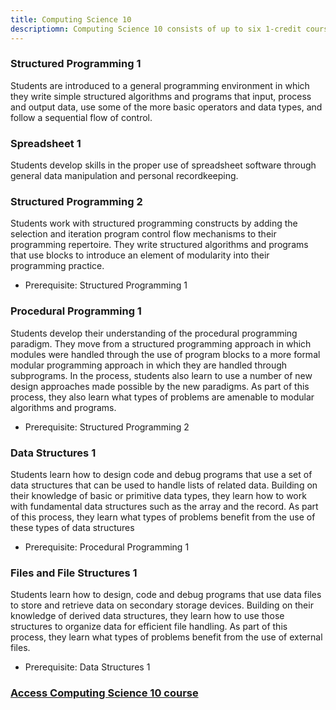 ```yaml
---
title: Computing Science 10
descriptiomn: Computing Science 10 consists of up to six 1-credit courses
---
```


<h3>Structured Programming 1</h3>
<p>Students are introduced to a general programming environment in which they write simple structured algorithms and programs that input, process and output data, use some of the more basic operators and data types, and follow a sequential flow of control.</p>

<h3>Spreadsheet 1</h3>
<p>Students develop skills in the proper use of spreadsheet software through general data manipulation and personal recordkeeping.</p>

<h3>Structured Programming 2</h3>
<p>Students work with structured programming constructs by adding the selection and iteration program control flow mechanisms to their programming repertoire. They write structured algorithms and programs that use blocks to introduce an element of modularity into their programming practice.</p>
<ul><li>Prerequisite: Structured Programming 1</li></ul>

<h3>Procedural Programming 1</h3>
<p>Students develop their understanding of the procedural programming paradigm. They move from a structured programming approach in which modules were handled through the use of program blocks to a more formal modular programming approach in which they are handled through subprograms. In the process, students also learn to use a number of new design approaches made possible by the new paradigms. As part of this process, they also learn what types of problems are amenable to modular algorithms and programs.</p>
<ul><li>Prerequisite: Structured Programming 2</ul></li>

<h3>Data Structures 1</h3>
<p>Students learn how to design code and debug programs that use a set of data structures that can be used to handle lists of related data. Building on their knowledge of basic or primitive data types, they learn how to work with fundamental data structures such as the array and the record. As part of this process, they learn what types of problems benefit from the use of these types of data structures</p>
<ul><li>Prerequisite: Procedural Programming 1</ul></li>

<h3>Files and File Structures 1</h3>
<p>Students learn how to design, code and debug programs that use data files to store and retrieve data on secondary storage devices. Building on their knowledge of derived data structures, they learn how to use those structures to organize data for efficient file handling. As part of this process, they learn what types of problems benefit from the use of external files.</p>
<ul><li>Prerequisite: Data Structures 1</ul></li>

<h3 style="color:#6F4A9E"><a href="https://github.com/callysto/curriculum-notebooks/blob/master/TechnologyStudies/ComputingScience/computing-science-10.ipynb" target="_blank"> Access Computing Science 10 course</a></h3>